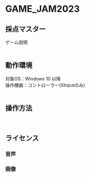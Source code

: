 # GAME_JAM2023

## 採点マスター
ゲーム説明
<br><br>

## 動作環境
対象OS：Windows 10 以降  
 操作機器：コントローラー(XInputのみ)
 <br><br>
 
## 操作方法

<br>



## ライセンス  

### 音声

### 画像
